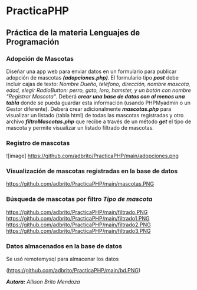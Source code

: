 # PracticaPHP
## Práctica de la materia Lenguajes de Programación
### Adopción de Mascotas
Diseñar una app web para enviar datos en un formulario para publicar adopción de mascotas ***(adopciones.php)***. El formulario tipo ***post*** debe incluir cajas de texto: *Nombre Dueño, teléfono, dirección, nombre mascota, edad, elegir RadioButton: perro, gato, loro, hamster, y un botón con nombre "Registrar Mascota"*.
Deberá ***crear una base de datos con al menos una tabla*** donde se pueda guardar esta información (usando PHPMyadmin o un Gestor diferente).
Deberá crear adicionalmente ***mascotas.php*** para visualizar un listado (tabla html) de todas las mascotas registradas y otro archivo ***filtroMascotas.php*** que recibe a través de un método ***get*** el tipo de mascota y permite visualizar un listado filtrado de mascotas.

### Registro de mascotas
![image]
https://github.com/adbrito/PracticaPHP/main/adopciones.png

### Visualización de mascotas registradas en la base de datos
https://github.com/adbrito/PracticaPHP/main/mascotas.PNG

### Búsqueda de mascotas por filtro *Tipo de mascota*
https://github.com/adbrito/PracticaPHP/main/filtrado.PNG
https://github.com/adbrito/PracticaPHP/main/filtrado1.PNG
https://github.com/adbrito/PracticaPHP/main/filtrado2.PNG
https://github.com/adbrito/PracticaPHP/main/filtrado3.PNG


### Datos almacenados en la base de datos
Se usó remotemysql para almacenar los datos

(https://github.com/adbrito/PracticaPHP/main/bd.PNG)






***Autora:*** *Allison Brito Mendoza*